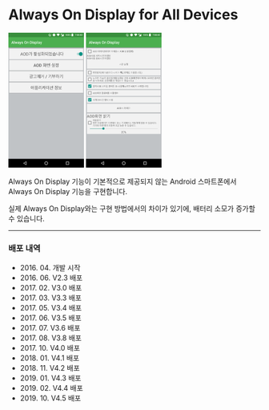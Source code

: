 ﻿# Always On Display for All Devices

<img src="Images/app_1.png" width="30%" height="30%" alt="Screenshot"></img>
<img src="Images/app_2.png" width="30%" height="30%" alt="Screenshot"></img>

Always On Display 기능이 기본적으로 제공되지 않는 Android 스마트폰에서 Always On Display 기능을 구현합니다.

실제 Always On Display와는 구현 방법에서의 차이가 있기에, 배터리 소모가 증가할 수 있습니다.

***

### 배포 내역
* 2016\. 04\. 개발 시작
* 2016\. 06\. V2\.3 배포
* 2017\. 02\. V3\.0 배포
* 2017\. 03\. V3\.3 배포
* 2017\. 05\. V3\.4 배포
* 2017\. 06\. V3\.5 배포
* 2017\. 07\. V3\.6 배포
* 2017\. 08\. V3\.8 배포
* 2017\. 10\. V4\.0 배포
* 2018\. 01\. V4\.1 배포
* 2018\. 11\. V4\.2 배포
* 2019\. 01\. V4\.3 배포
* 2019\. 02\. V4\.4 배포
* 2019\. 10\. V4\.5 배포